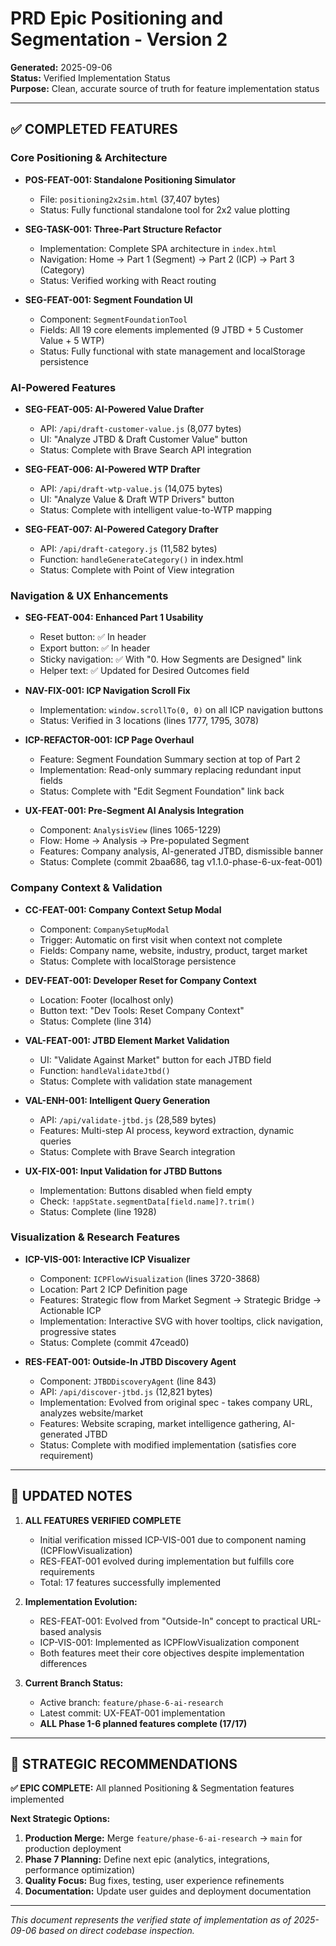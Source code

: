 # PRD Epic Positioning and Segmentation - Version 2

**Generated:** 2025-09-06  
**Status:** Verified Implementation Status  
**Purpose:** Clean, accurate source of truth for feature implementation status

---

## ✅ COMPLETED FEATURES

### Core Positioning & Architecture
- **POS-FEAT-001: Standalone Positioning Simulator**  
  - File: `positioning2x2sim.html` (37,407 bytes)
  - Status: Fully functional standalone tool for 2x2 value plotting

- **SEG-TASK-001: Three-Part Structure Refactor**  
  - Implementation: Complete SPA architecture in `index.html`
  - Navigation: Home → Part 1 (Segment) → Part 2 (ICP) → Part 3 (Category)
  - Status: Verified working with React routing

- **SEG-FEAT-001: Segment Foundation UI**  
  - Component: `SegmentFoundationTool` 
  - Fields: All 19 core elements implemented (9 JTBD + 5 Customer Value + 5 WTP)
  - Status: Fully functional with state management and localStorage persistence

### AI-Powered Features
- **SEG-FEAT-005: AI-Powered Value Drafter**  
  - API: `/api/draft-customer-value.js` (8,077 bytes)
  - UI: "Analyze JTBD & Draft Customer Value" button
  - Status: Complete with Brave Search API integration

- **SEG-FEAT-006: AI-Powered WTP Drafter**  
  - API: `/api/draft-wtp-value.js` (14,075 bytes)
  - UI: "Analyze Value & Draft WTP Drivers" button
  - Status: Complete with intelligent value-to-WTP mapping

- **SEG-FEAT-007: AI-Powered Category Drafter**  
  - API: `/api/draft-category.js` (11,582 bytes)
  - Function: `handleGenerateCategory()` in index.html
  - Status: Complete with Point of View integration

### Navigation & UX Enhancements
- **SEG-FEAT-004: Enhanced Part 1 Usability**  
  - Reset button: ✅ In header
  - Export button: ✅ In header  
  - Sticky navigation: ✅ With "0. How Segments are Designed" link
  - Helper text: ✅ Updated for Desired Outcomes field

- **NAV-FIX-001: ICP Navigation Scroll Fix**  
  - Implementation: `window.scrollTo(0, 0)` on all ICP navigation buttons
  - Status: Verified in 3 locations (lines 1777, 1795, 3078)

- **ICP-REFACTOR-001: ICP Page Overhaul**  
  - Feature: Segment Foundation Summary section at top of Part 2
  - Implementation: Read-only summary replacing redundant input fields
  - Status: Complete with "Edit Segment Foundation" link back

- **UX-FEAT-001: Pre-Segment AI Analysis Integration**  
  - Component: `AnalysisView` (lines 1065-1229)
  - Flow: Home → Analysis → Pre-populated Segment
  - Features: Company analysis, AI-generated JTBD, dismissible banner
  - Status: Complete (commit 2baa686, tag v1.1.0-phase-6-ux-feat-001)

### Company Context & Validation
- **CC-FEAT-001: Company Context Setup Modal**  
  - Component: `CompanySetupModal`
  - Trigger: Automatic on first visit when context not complete
  - Fields: Company name, website, industry, product, target market
  - Status: Complete with localStorage persistence

- **DEV-FEAT-001: Developer Reset for Company Context**  
  - Location: Footer (localhost only)
  - Button text: "Dev Tools: Reset Company Context"
  - Status: Complete (line 314)

- **VAL-FEAT-001: JTBD Element Market Validation**  
  - UI: "Validate Against Market" button for each JTBD field
  - Function: `handleValidateJtbd()`
  - Status: Complete with validation state management

- **VAL-ENH-001: Intelligent Query Generation**  
  - API: `/api/validate-jtbd.js` (28,589 bytes)
  - Features: Multi-step AI process, keyword extraction, dynamic queries
  - Status: Complete with Brave Search integration

- **UX-FIX-001: Input Validation for JTBD Buttons**  
  - Implementation: Buttons disabled when field empty
  - Check: `!appState.segmentData[field.name]?.trim()`
  - Status: Complete (line 1928)

### Visualization & Research Features
- **ICP-VIS-001: Interactive ICP Visualizer**  
  - Component: `ICPFlowVisualization` (lines 3720-3868)
  - Location: Part 2 ICP Definition page
  - Features: Strategic flow from Market Segment → Strategic Bridge → Actionable ICP
  - Implementation: Interactive SVG with hover tooltips, click navigation, progressive states
  - Status: Complete (commit 47cead0)

- **RES-FEAT-001: Outside-In JTBD Discovery Agent**  
  - Component: `JTBDDiscoveryAgent` (line 843)
  - API: `/api/discover-jtbd.js` (12,821 bytes)
  - Implementation: Evolved from original spec - takes company URL, analyzes website/market
  - Features: Website scraping, market intelligence gathering, AI-generated JTBD
  - Status: Complete with modified implementation (satisfies core requirement)

---

## 📝 UPDATED NOTES

1. **ALL FEATURES VERIFIED COMPLETE**  
   - Initial verification missed ICP-VIS-001 due to component naming (ICPFlowVisualization)
   - RES-FEAT-001 evolved during implementation but fulfills core requirements
   - Total: 17 features successfully implemented

2. **Implementation Evolution:**  
   - RES-FEAT-001: Evolved from "Outside-In" concept to practical URL-based analysis
   - ICP-VIS-001: Implemented as ICPFlowVisualization component
   - Both features meet their core objectives despite implementation differences

3. **Current Branch Status:**  
   - Active branch: `feature/phase-6-ai-research`
   - Latest commit: UX-FEAT-001 implementation
   - **ALL Phase 1-6 planned features complete (17/17)**

---

## 🎯 STRATEGIC RECOMMENDATIONS

**✅ EPIC COMPLETE:** All planned Positioning & Segmentation features implemented

**Next Strategic Options:**
1. **Production Merge:** Merge `feature/phase-6-ai-research` → `main` for production deployment
2. **Phase 7 Planning:** Define next epic (analytics, integrations, performance optimization)
3. **Quality Focus:** Bug fixes, testing, user experience refinements
4. **Documentation:** Update user guides and deployment documentation

---

*This document represents the verified state of implementation as of 2025-09-06 based on direct codebase inspection.*